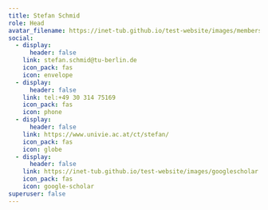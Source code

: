 ```yaml
---
title: Stefan Schmid
role: Head
avatar_filename: https://inet-tub.github.io/test-website/images/members/stefan.jpg
social:
  - display:
      header: false
    link: stefan.schmid@tu-berlin.de
    icon_pack: fas
    icon: envelope
  - display:
      header: false
    link: tel:+49 30 314 75169
    icon_pack: fas
    icon: phone
  - display:
      header: false
    link: https://www.univie.ac.at/ct/stefan/
    icon_pack: fas
    icon: globe
  - display:
      header: false
    link: https://inet-tub.github.io/test-website/images/googlescholar.png
    icon_pack: fas
    icon: google-scholar
superuser: false
---
```

